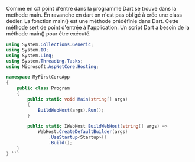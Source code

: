 Comme en c# point d'entre dans la programme Dart se trouve dans la methode main.
En ravanche en dart on n'est pas obligé à crée une class dedier. 
La fonction main() est une méthode prédéfinie dans Dart. Cette méthode sert de point d'entrée à l'application. Un script Dart a besoin de la méthode main() pour être exécuté. 
```cs using System;
using System.Collections.Generic;
using System.IO;
using System.Linq;
using System.Threading.Tasks;
using Microsoft.AspNetCore.Hosting;

namespace MyFirstCoreApp
{
    public class Program
    {
        public static void Main(string[] args)
        {
            BuildWebHost(args).Run();
        }

        public static IWebHost BuildWebHost(string[] args) =>
            WebHost.CreateDefaultBuilder(args)
                .UseStartup<Startup>()
                .Build();
    }
} ```